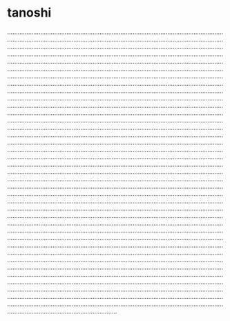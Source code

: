 # tanoshi

.......................................................................................................................................................................................................................................................................................................................................................................................................................................................................................................................................................................................................................................................................................................................................................................................................................................................................................................................................................................................................................................................................................................................................................................................................................................................................................................................................................................................................................................................................................................................................................................................................................................................................................................................................................................................................................................................................................................................................................................................................................................................................................................................................................................................................................................................................................................................................................................................................................................................................................................................................................................................................................................................................................................................................................................................................................................................................................................................................................................................................................................................................................................................................................................................................................................................................................................................................................................................................................................................................................................................................................................................................................................................................................................................................................................................................................................................................................................................................................................................................................................................................................................................................................................................................................................................................................................................................................................................................................................................................................................................................................................................................................................................................................................................................................................................................................................................................................................................................................................